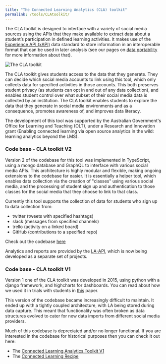 ```yaml
---
title: "The Connected Learning Analytics (CLA) toolkit"
permalink: /tools/CLAtoolkit/
---
```


The CLA toolkit is designed to interface with a variety of social media sources using the APIs that they make available to extract data about a student’s participation in defined learning activities. It makes use  of the [Experience API (xAPI)](https://www.adlnet.gov/research/performance-tracking-analysis/experience-api/) data standard to store information in an interoperable format that can be used in later analysis (see our pages on [data portability]({{site.baseurl}}/dataPortability/) for more information about that).

![The CLA toolkit]({{site.baseurl}}/assets/images/CLAToolkit.png)

The CLA toolkit gives students access to the data that they generate. They  can decide which social media accounts to link using this tool, which only collects data for specified activities in those  accounts. This  both preserves student privacy (as students can opt in and out of any data collection), and enables student control over what subset of their social media data is collected by an institution. The CLA toolkit enables students to explore the data that they generate in social media environments and as a consequence, promotes awareness of, and improves data literacy.  

The development of this tool was supported by the Australian Government's Office for Learning and Teaching (OLT), under a Research and Innovation grant (Enabling connected learning via open source analytics in the wild: learning analytics beyond the LMS).

###  Code base - CLA toolkit V2

Version 2 of the codebase for this tool was implemented in TypeScript, using a mongo database and GraphQL to interface with various social media APIs. This architecture is highly modular and flexible, making ongoing extensions to the codebase far easier. It is essentially a helper tool, which enables data collection via the creation of "classes" using various social media, and the processing of student sign up and authentication to those classes for the social media that they choose to link to that class.

Currently  this tool supports the collection of data for students who sign  up to data collection from:
- twitter (tweets with specified hashtags)
- slack (messages from specified channels)
- trello (activity on a linked board)
- GitHub (contributions to a specified repo)

Check out the codebase [here](https://github.com/uts-cic/CLAtoolkitv2)

Analytics and reports are provided by the [LA-API]({{site.baseurl}}/tools/LA-API/), which is now being developed as a separate set of projects.


###  Code base - CLA toolkit V1

Version 1 one of the CLA toolkit was developed in 2015, using python with a django framework, and highcharts for dashboards. You can read about how we used it in trials with students in [this]({{site.baseurl}}/assets/papers/Published-3607-12964-2-PB.pdf) paper.


This version of the codebase became increasingly difficult to maintain. It ended up with a tightly coupled architecture, with LA being stored during data capture. This meant that functionality was often broken as data structures evolved to cater for new data imports from different social media providers.

Much of this codebase is depreciated and/or no longer functional. If you are interested in the codebase for historical purposes then you can check it out here:

- The [Connected Learning Analytics Toolkit V1](https://github.com/kirstykitto/CLAtoolkit)
- The [Connected Learning Recipe](https://github.com/kirstykitto/CLRecipe)
